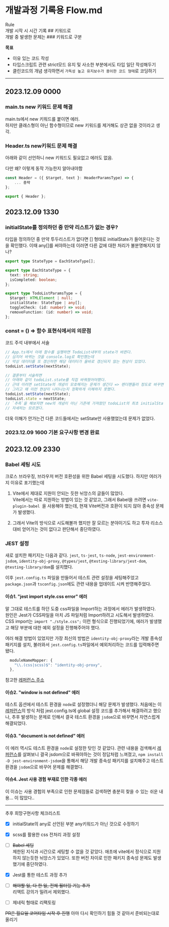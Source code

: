 # 개발과정 기록용 Flow.md

Rule<br />
개발 시작 시 시간 기록 ## 키워드로<br />
개발 중 발생한 문제는 ### 키워드로 구분

**목표**<br />

- 이유 있는 코드 작성
- 타입스크립트 관련 strict모드 유지 및 사소한 부분에서도 타입 일단 작성해두기
- 클린코드의 개념 생각하면서 `가독성 높고 유지보수가 용이한 코드 형태`로 코딩하기

---

## 2023.12.09 0000

### main.ts new 키워드 문제 해결

main.ts에서 new 키워드를 붙이면 에러.<br />
하지만 클래스형이 아닌 함수형이므로 new 키워드를 제거해도 상관 없을 것이라고 생각.

### Header.ts new키워드 문제 해결

아래와 같이 선언하니 new 키워드도 필요없고 에러도 없음.

다만 왜? 이렇게 동작 가능한지 알아내야함

```ts
const Header = ({ $target, text }: HeaderParamsType) => {
    ... 중략
};

export { Header };

```

## 2023.12.09 1330

### initialState를 정의하던 중 만약 리스트가 없는 경우?

타입을 정의하던 중 만약 투두리스트가 없다면 [] 형태로 initialState가 들어온다는 것을 확인했다. 이때 any[]를 써야하는데 이러면 다른 값에 대한 처리가 불분명해지지 않나?

```ts
export type StateType = EachStateType[];

export type EachStateType = {
  text: string;
  isCompleted: boolean;
};

export type TodoListParamsType = {
  $target: HTMLElement | null;
  initialState: StateType | any[];
  toggleCheck: (id: number) => void;
  removeFunction: (id: number) => void;
};
```

### const = () => 함수 표현식에서의 의문점

코드 주석 내부에서 서술

```ts
// App.ts에서 아래 함수를 실행하면 TodoList내부의 state가 바뀐다.
// 심지어 바뀌는 것을 console.log로 확인했는데
// 막상 데이터를 또 갱신하면 해당 데이터가 올바로 갱신되지 않는 현상이 있었다.
todoList.setState(nextState);

// 결론부터 서술하면
// 아래와 같이 todoList.state를 직접 바꿔줬어야했다.
// 근데 이러면 setState의 개념이 모호해지는 문제가 생긴다 => 렌더핸들러 정도로 바꾸면 좋을 것 같고
// 그리고 왜 이런 현상이 나타나는지 정확하게 이해하지 못했다.
todoList.setState(nextState);
todoList.state = nextState;
// `추측`을 해보자면 new의 개념이 아닌 기존에 가져왔던 todoList의 최초 initialState가 바뀌지 않는 부분과 연관있을 것 같은데
// 자세히는 모르겠다.
```

더욱 이해가 안가는건 다른 코드들에서는 setState만 사용했었는데 문제가 없었다.

### 2023.12.09 1600 기본 요구사항 변경 완료

## 2023.12.09 2330

### Babel 세팅 시도

크로스 브라우징, 브라우저 버전 호환성을 위한 Babel 세팅을 시도했다. 하지만 여러가지 이유로 포기했는데

1. Vite에서 제대로 지원이 안되는 듯한 뉘앙스의 글들이 많았다.<br />
   Vite에서는 따로 지원하는 방법이 있는 것 같았고, 그래서 Babel을 쓰려면 `vite-plugin-babel
`을 사용해야 했는데, 현재 Vite버전과 호환이 되지 않아 종속성 문제가 발생했다.

2. 그래서 Vite의 방식으로 시도해볼까 했지만 잘 모르는 분야이기도 하고 투자 리소스 대비 얻어가는 것이 없다고 판단해서 중단하였다.

### JEST 설정

새로 설치한 패키지는 다음과 같다. `jest`, `ts-jest`, `ts-node`, `jest-environment-jsdom`, `identity-obj-proxy`, `@types/jest`, `@testing-library/jest-dom`, `@testing-library/dom`를 설치했다.

이후 `jest.config.ts` 파일을 만들어서 테스트 관련 설정을 세팅해주었고 `package.json`과 `tsconfig.json`에도 관련 내용을 업데이트 시켜 반영해주었다.

#### 이슈1. "jest import style.css error" 에러

말 그대로 테스트를 하던 도중 css파일을 Import하는 과정에서 에러가 발생하였다.<br />
원인은 Jest가 CSS파일을 마치 JS 파일처럼 Import하려고 시도해서 발생하였다. CSS import는 `import "./style.css";` 이런 형식으로 진행되었기에, 에러가 발생했고 해당 부분에 대한 예외 설정을 진행해주어야 했다.

여러 해결 방법이 있었지만 가장 최신의 방법은 `identity-obj-proxy`라는 개발 종속성 패키지를 설치, 불러와서 `jest.config.ts`파일에서 예외처리하는 코드를 입력해주면 됐다.

```ts
  moduleNameMapper: {
    "\\.(css|scss)$": "identity-obj-proxy",
  },
```

참고한 [레퍼런스 주소](https://stackoverflow.com/questions/76928821/module-testing-library-react-has-no-exported-member-waitfor)

#### 이슈2. "window is not defined" 에러

테스트 옵션에서 테스트 환경을 `node`로 설정했더니 해당 문제가 발생했다. 처음에는 이 [레퍼런스](https://stackoverflow.com/questions/46274889/jest-test-fails-with-window-is-not-defined)의 방식 처럼 jest.config.ts에 global 설정 코드를 추가해서 해결하려고 했으나, 추후 발생하는 문제로 인해서 결국 테스트 환경을 `jsdom`으로 바꾸면서 자연스럽게 해결되었다.

#### 이슈3. "document is not defined" 에러

이 에러 역시도 테스트 환경을 `node`로 설정한 탓인 것 같았다. 관련 내용을 검색해서 [레퍼런스](https://github.com/testing-library/react-testing-library/issues/422)를 살펴보니 결국 jsdom으로 바꿔야하는 것이 정답처럼 느껴졌고, `npm install -D jest-environment-jsdom`을 통해서 해당 개발 종속성 패키지를 설치해주고 테스트 환경을 `jsdom`으로 바꾸어 문제를 해결했다.

#### 이슈4. Jest 사용 경험 부재로 인한 각종 에러

이 이슈는 사용 경험의 부족으로 인한 문제점들로 검색하면 충분히 찾을 수 있는 쉬운 내용... 이 많았다..

---

추후 희망구현사항 체크리스트

- [x] initialState의 any로 선언된 부분 any키워드가 아닌 것으로 수정하기
- [x] scss를 활용한 css 전처리 과정 설정
- [ ] ~~Babel 세팅~~<br />
      제한된 지식과 시간으로 세팅할 수 없을 것 같았다. 애초에 vite에서 정식으로 지원하지 않는듯한 뉘앙스가 있었다. 또한 버전 차이로 인한 패키지 종속성 문제도 발생했기에 중단하였다.
- [x] Jest를 통한 테스트 과정 추가
- [ ] ~~해야할 일, 다 한 일, 전체 필터링 기능 추가~~<br />
      리액트 강의가 밀려서 제외했다.

- [ ] 제네릭 형태로 리팩토링

~~PR은 월요일 코어타임 시작 후 진행~~
아마 다시 확인하기 힘들 것 같아서 준비되는대로 올리기
